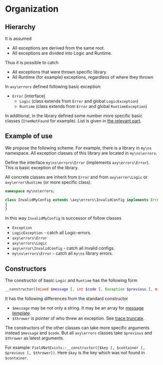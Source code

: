 # Organization

## Hierarchy

It is assumed

 * All exceptions are derived from the same root.
 * All exceptions are divided into Logic and Runtime.

Thus it is possible to catch
 
 * All exceptions that were thrown specific library
 * All Runtime (for example) exceptions, regardless of where they thrown

In `axy\errors` defined following basic exception:

 * `Error` (interface)
    * `Logic` (class extends from `Error` and global `LogicException`)
    * `Runtime` (class extends from `Error` and global `RuntimeException`)

In additional, in the library defined some number more specific basic classes (`ItemNotFound` for example).
List is given in [the relevant part](errors.md).

## Example of use

We propose the following scheme.
For example, there is a library in `my\ns` namespace.
All exception classes of this library are located in `my\ns\errors`.

Define the interface `my\ns\errors\Error` (implements `axy\errors\Error`).
This is basic exception of the library.

All concrete classes are inherit from `Error` and from `axy\error\Logic` or `axy\error\Runtime` (or more specific class).

```php
namespace my\ns\errors;

class InvalidMyConfig extends \axy\errors\InvalidConfig implements Error
{
}
```

In this way `InvalidMyConfig` is successor of follow classes

 * `Exception`
 * `LogicException` - catch all Logic-errors.
 * `axy\errors\Error`
 * `axy\errors\Logic`
 * `axy\error\InvalidConfig` - catch all invalid configs.
 * `my\ns\errors\Error` - catch all `my\ns` library errors.

## Constructors

The constructor of basic `Logic` and `Runtime` has the following form

```php
__constructor([mixed $message [, int $code [, Exception $previous [, mixed $thrower])
```

It has the following differences from the standard constructor

 * `$message` may be not only a string. It may be an array for [message template](message.md).
 * `$thrower` is pointer of who threw an exception. See [trace truncate](backtrace.md).

The constructors of the other classes can take more specific arguments instead `$message` and `$code`.
But all `axy\errors` classes take `$previous` and `$thrower` as latest arguments.

For example: `FieldNotExists::__constructor([$key [, $container [, $previous [, $thrower])`.
Here `$key` is the key which was not found in `$container`.
